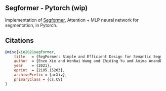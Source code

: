 ## Segformer - Pytorch (wip)

Implementation of <a href="https://arxiv.org/abs/2105.15203">Segformer</a>, Attention + MLP neural network for segmentation, in Pytorch.

## Citations

```bibtex
@misc{xie2021segformer,
    title   = {SegFormer: Simple and Efficient Design for Semantic Segmentation with Transformers}, 
    author  = {Enze Xie and Wenhai Wang and Zhiding Yu and Anima Anandkumar and Jose M. Alvarez and Ping Luo},
    year    = {2021},
    eprint  = {2105.15203},
    archivePrefix = {arXiv},
    primaryClass = {cs.CV}
}
```
